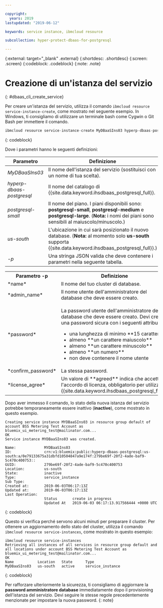 ```yaml
---

copyright:
  years: 2019
lastupdated: "2019-06-12"

keywords: service instance, ibmcloud resource

subcollection: hyper-protect-dbaas-for-postgresql

---
```


{:external: target="_blank" .external}
{:shortdesc: .shortdesc}
{:screen: .screen}
{:codeblock: .codeblock}
{:note: .note}


# Creazione di un'istanza del servizio
{: #dbaas_cli_create_service}

Per creare un'istanza del servizio, utilizza il comando `ibmcloud resource service-instance-create`, come mostrato nel seguente esempio. In Windows, ti consigliamo di utilizzare un terminale bash come Cygwin o Git Bash per immettere il comando.

```javascript
ibmcloud resource service-instance-create MyDBaaSIns03 hyperp-dbaas-postgresql postgresql-small us-south -p '{"name":"DBaaSTestCLICluster03", "admin_name":"admin","password":"passWORD4User19", "confirm_password":"passWORD4User19", "license_agree":["agreed"]}'
```
{: codeblock}

Dove i parametri hanno le seguenti definizioni:

| Parametro        |  Definizione                                                    |
| ---------------- |  -------------------------------------------------------------- |
| *MyDBaaSIns03*   |  Il nome dell'istanza del servizio (sostituisci con un nome di tua scelta). |
| *hyperp-dbaas-postgresql* | Il nome del catalogo di {{site.data.keyword.ihsdbaas_postgresql_full}}. |
| *postgresql-small*  | Il nome del piano. I piani disponibili sono: **postgresql-small**, **postgresql-medium** e **postgresql-large**.  (**Nota:** i nomi dei piani sono sensibili al maiuscolo/minuscolo.) |
| *us-south*            | L'ubicazione in cui sarà posizionato il nuovo database. (**Nota:** al momento solo **us-south** supporta {{site.data.keyword.ihsdbaas_postgresql_full}}.) |
| *-p*               | Una stringa JSON valida che deve contenere i parametri nella seguente tabella. |

<table>
  <tr>
    <th>Parametro -p</th>
    <th>Definizione</th>
  </tr>
  <tr>
    <td>*name*</td>
    <td>Il nome del tuo cluster di database.</td>
  </tr>
  <tr>
    <td>*admin_name*</td>
    <td>Il nome utente dell'amministratore del database che deve essere creato.</td>
  </tr>
  <tr>
    <td>*password*</td>
    <td>
      <p>La password utente dell'amministratore del database che deve essere creato. Devi creare una password sicura con i seguenti attributi:
        <ul>
          <li>una lunghezza di minimo **15 caratteri**</li>
          <li>almeno **un carattere maiuscolo**</li>
          <li>almeno **un carattere minuscolo**</li>
          <li>almeno **un numero**</li>
          <li>non deve contenere il nome utente</li>
        </ul>
      </p>
    </td>
  </tr>
  <tr>
    <td>*confirm_password*</td>
    <td>La stessa password.</td>
  </tr>
  <tr>
    <td>*license_agree*</td>
    <td>Un valore di **agreed** indica che accetti l'accordo di licenza, obbligatorio per utilizzare {{site.data.keyword.ihsdbaas_postgresql_full}}.</td>
  </tr>
</table>

Dopo aver immesso il comando, lo stato della nuova istanza del servizio potrebbe temporaneamente essere inattivo (**inactive**), come mostrato in questo esempio.

```
Creating service instance MYDBaaSIns03 in resource group default of account BSS Metering Test Account as bluemix_ui_metering_test@mailinator.com...
OK
Service instance MYDBaaSIns03 was created.

Name:             MYDBaaSIns03
ID:               crn:v1:bluemix:public:hyperp-dbaas-postgresql:us-south:a/0e79133675a31dbfd10504847a9e174f:279be69f-20f2-4ade-baf9-5c470c400753::
GUID:             279be69f-20f2-4ade-baf9-5c470c400753   
Location:         us-south   
State:            inactive   
Type:             service_instance   
Sub Type:            
Created at:       2019-06-03T06:17:13Z   
Updated at:       2019-06-03T06:17:13Z   
Last Operation:                      
                  Status       create in progress      
                  Updated At   2019-06-03 06:17:13.917566444 +0000 UTC
```
{: codeblock}

Questo si verifica perché servono alcuni minuti per preparare il cluster. Per ottenere un aggiornamento dello stato del cluster, utilizza il comando `ibmcloud resource service-instances`, come mostrato in questo esempio:

```
ibmcloud resource service-instances
Retrieving all instances of all services in resource group default and all locations under account BSS Metering Test Account as bluemix_ui_metering_test@mailinator.com...
OK
Name           Location   State      Type
MyDBaaSIns03   us-south   active     service_instance
```
{: codeblock}

Per rafforzare ulteriormente la sicurezza, ti consigliamo di aggiornare la **password amministratore database** immediatamente dopo il provisioning dell'istanza del servizio. Devi seguire le stesse regole precedentemente menzionate per impostare la nuova password.
{: note}
